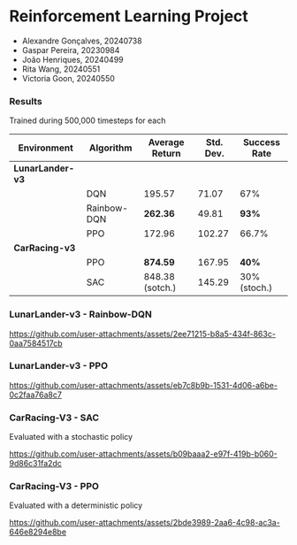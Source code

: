 # Reinforcement Learning Project 

- Alexandre Gonçalves, 20240738
- Gaspar Pereira, 20230984
- João Henriques, 20240499
- Rita Wang, 20240551
- Victoria Goon, 20240550
  
### Results
Trained during 500,000 timesteps for each

| Environment    | Algorithm   | Average Return | Std. Dev. | Success Rate |
| -------------- | ----------- | -------------- | --------- | ------------ |
| **LunarLander-v3** |           |                |           |              |
|                | DQN         | 195.57         | 71.07     | 67%          |
|                | Rainbow-DQN | **262.36**     | 49.81     | **93%**      |
|                | PPO         | 172.96         | 102.27    | 66.7%        |
| **CarRacing-v3** |           |                |           |              |
|                | PPO         | **874.59**     | 167.95    | **40%**      |
|                | SAC         | 848.38 (sotch.)  | 145.29    | 30% (stoch.) |


### LunarLander-v3 - Rainbow-DQN
https://github.com/user-attachments/assets/2ee71215-b8a5-434f-863c-0aa7584517cb

### LunarLander-v3 - PPO
https://github.com/user-attachments/assets/eb7c8b9b-1531-4d06-a6be-0c2faa76a8c7


### CarRacing-V3 - SAC 
Evaluated with a stochastic policy

https://github.com/user-attachments/assets/b09baaa2-e97f-419b-b060-9d86c31fa2dc

### CarRacing-V3 - PPO
Evaluated with a deterministic policy

https://github.com/user-attachments/assets/2bde3989-2aa6-4c98-ac3a-646e8294e8be



